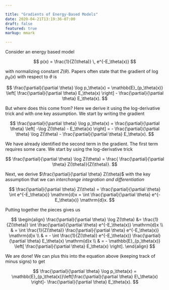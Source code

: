 ```yaml
---

title: "Gradients of Energy-Based Models"
date: 2020-04-21T13:19:36-07:00
draft: false
featured: true
markup: mmark

---
```


Consider an energy based model

$$
p(x) = \frac{1}{Z(\theta)} \, e^{-E_\theta(x)}
$$

with normalizing constant $Z(\theta)$. Papers often state that the gradient of $\log p_\theta(x)$ with respect to $\theta$ is

$$
\frac{\partial}{\partial \theta} \log p_\theta(x) = \mathbb{E}_{p_\theta(x)} \left[ \frac{\partial}{\partial \theta} E_\theta(x) \right] - \frac{\partial}{\partial \theta} E_\theta(x). 
$$

But where does this come from? Here we derive it using the log-derivative trick and with one key assumption. We start by writing the gradient

$$
\frac{\partial}{\partial \theta} \log p_\theta(x) = \frac{\partial}{\partial \theta} \left[ -\log Z(\theta) - E_\theta(x) \right] = - \frac{\partial}{\partial \theta} \log Z(\theta) - \frac{\partial}{\partial \theta} E_\theta(x).
$$

We have already identified the second term in the gradient. The first term requires some care. We start by using the log-derivative trick

$$
\frac{\partial}{\partial \theta} \log Z(\theta) = \frac{ \frac{\partial}{\partial \theta} Z(\theta)}{Z(\theta)}.
$$

Next, we derive $\frac{\partial}{\partial \theta} Z(\theta)$ with the key assumption that we can *interchange integration and differentiation* 

$$
\frac{\partial}{\partial \theta} Z(\theta) = \frac{\partial}{\partial \theta} \int e^{-E_\theta(x)} \mathrm{d}x = \int \frac{\partial}{\partial \theta} e^{-E_\theta(x)} \mathrm{d}x.
$$ 

Putting together the pieces gives us

$$
\begin{align}
\frac{\partial}{\partial \theta} \log Z(\theta)  &= \frac{1}{Z(\theta)} \int \frac{\partial}{\partial \theta} e^{-E_\theta(x)} \mathrm{d}x \\ 
 & = \int  \frac{1}{Z(\theta)} \frac{\partial}{\partial \theta} e^{-E_\theta(x)} \mathrm{d}x \\
 & = - \int  \frac{1}{Z(\theta)} e^{-E_\theta(x)}  \frac{\partial}{\partial \theta} E_\theta(x)  \mathrm{d}x \\
 & = - \mathbb{E}_{p_\theta(x)} \left[  \frac{\partial}{\partial \theta} E_\theta(x) \right].
\end{align}
$$

We are done! We can plus this into the equation above (keeping track of minus signs) to get

$$
\frac{\partial}{\partial \theta} \log p_\theta(x) = \mathbb{E}_{p_\theta(x)}\left[\frac{\partial}{\partial \theta} E\_\theta(x) \right]- \frac{\partial}{\partial \theta} E_\theta(x).
$$
